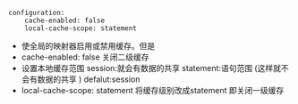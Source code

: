 ```
configuration:
    cache-enabled: false
    local-cache-scope: statement
```
* 使全局的映射器启用或禁用缓存。但是
* cache-enabled: false 关闭二级缓存
* 设置本地缓存范围 session:就会有数据的共享  statement:语句范围 (这样就不会有数据的共享 ) defalut:session
* local-cache-scope: statement 将缓存级别改成statement 即关闭一级缓存